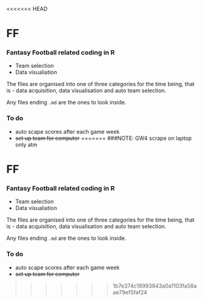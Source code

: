<<<<<<< HEAD
# FF
### Fantasy Football related coding in R
 - Team selection
 - Data visualiation

The files are organised into one of three categories for the time being, that is - data acquisition, data visualisation and auto team selection.

Any files ending `.md` are the ones to look inside. 

### To do 
 - auto scape scores after each game week
 - ~~set up team for computer~~
=======
###NOTE: GW4 scrape on laptop only atm

# FF
### Fantasy Football related coding in R
 - Team selection
 - Data visualiation

The files are organised into one of three categories for the time being, that is - data acquisition, data visualisation and auto team selection.

Any files ending `.md` are the ones to look inside. 

### To do 
 - auto scape scores after each game week
 - ~~set up team for computer~~
>>>>>>> 1b7e374c18993843a0a1103fa58aae79ef5faf24
